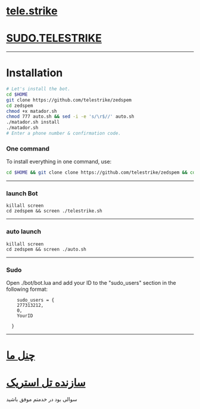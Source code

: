 # [tele.strike](https://telegram.me/TeleStRiKe)

# [SUDO.TELESTRIKE](https://telegram.me/SuDoTMstRiKe)


* * *


# Installation

```sh
# Let's install the bot.
cd $HOME
git clone https://github.com/telestrike/zedspem
cd zedspem
chmod +x matador.sh
chmod 777 auto.sh && sed -i -e 's/\r$//' auto.sh
./matador.sh install
./matador.sh 
# Enter a phone number & confirmation code.
```
### One command
To install everything in one command, use:
```sh
cd $HOME && git clone clone https://github.com/telestrike/zedspem && cd zedspem && chmod +x matador.sh && chmod 777 auto.sh && sed -i -e 's/\r$//' auto.sh && ./V.sh install && ./matador.sh
```

* * *

### launch Bot

```
killall screen
cd zedspem && screen ./telestrike.sh
```

* * *


### auto launch 
```
killall screen
cd zedspem && screen ./auto.sh
```

***
### Sudo

Open ./bot/bot.lua and add your ID to the "sudo_users" section in the following format:
```
    sudo_users = {
    277313212,
    0,
    YourID

  }
```

***
# [چنل ما](https://telegram.me/TeleStRiKe)

# [سازنده تل استریک](https://telegram.me/SuDoTMstRiKe)
سوالی بود در خدمتم
موفق باشید

